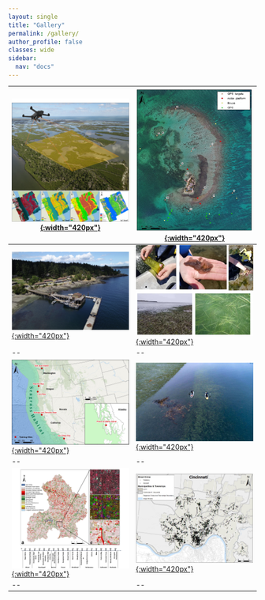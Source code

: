 ```yaml
---
layout: single
title: "Gallery"
permalink: /gallery/
author_profile: false
classes: wide
sidebar:
  nav: "docs"
---
```

[![image](/assets/images/Gallery/dronetraining.jpg){:width="420px"}](https://doi.org/10.3390/drones3030060) | [![image](/assets/images/Gallery/CarrieBow_GPSMap.jpg){:width="420px"}](http://www.citizensciencegis.org/capturing-the-beauty-of-belize-from-above-with-drones-to-support-science-and-discovery-with-smithsonian-marinegeo/) 
--|--
[![image](/assets/images/Gallery/FHL.jpg){:width="420px"}](http://www.citizensciencegis.org/nsf-eelgrass-project-ucf-drone-team-finished-coastal-mapping-with-team-from-uw-and-cornell/)|[![image](/assets/images/Gallery/eelgrass.jpg){:width="420px"}](http://www.citizensciencegis.org/projects/drone-mapping/)
--|--
[![image](/assets/images/Gallery/Training-sites.jpg){:width="420px"}](http://www.citizensciencegis.org/projects/drone-mapping/) | [![image](/assets/images/Gallery/AK_Grass.jpg){:width="420px"}](http://www.citizensciencegis.org/citizen-science-gis-completes-drone-work-in-alaska-the-last-frontier/) 
--|--
[![image](/assets/images/Gallery/Anderson.jpg){:width="420px"}](https://doi.org/10.1016/j.jag.2019.03.010) |[![image](/assets/images/Gallery/Crime.jpg){:width="420px"}](https://doi.org/10.1080/13658816.2020.1737701)
--|--



